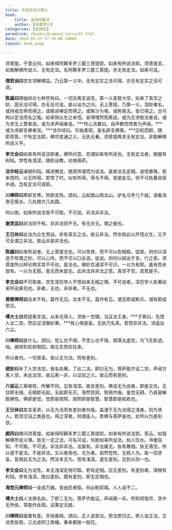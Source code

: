 ```yaml
---
title: 无得无说分第七
book:
    title: 金刚经集注
    author: [鸠摩罗什]
categories: [金刚经]
permalink: /books/diamond_sutra/07.html
date: 2014-05-23 17:19:00 +0800
layout: book_page

---
```


须菩提。于意云何。如来得阿耨多罗三藐三菩提耶。如来有所说法耶。须菩提言。如我解佛所说义。无有定法。名阿耨多罗三藐三菩提。亦无有定法。如来可说。

**僧若讷曰**空生领解佛旨。乃云第一义中。无有定实之法可得。亦无有定实之法可说。

**陈雄曰**楞伽经论七种空有曰。一切法离言说空。第一义圣智大空。如来了真空之妙。固无法可得。亦无法可说。是以设为之问。无上菩提。乃第一义。深妙难名。或持戒忍辱而得之。或精进禅定而得之。或聚沙为塔。或称南无。皆已得之。岂可拘以定法而名之哉。如来悯众生之未悟。安得嘿然而离说。或为志求胜法者说。或为求无上慧者说。或为求声闻者说。***传心法要曰。自声教而悟者为声闻。***或为求辟支佛者说。***法华经曰。乐独善寂。是名辟支佛乘。***应机而酹。随即而答。宁有定法耶。佛尽变通之义。无执无著。须菩提两言无有定法。非能解佛所说义乎。

**李文会曰**如来有所说法耶者。佛所问意。恐谓如来有所说也。无有定法者。根器有利钝。学性有浅深。随机设教。对病用药。

**法华经云**诸根利钝。精进懈怠。随其所堪而为说法。是故法无定相。迷悟悬殊。若未悟时。以无所得。若悟了时。似有所得。得与不得。皆是妄见。但不可执著自契中道。岂有定法可说耶。

**川禅师曰**寒即言寒。热即言热。颂曰。云起南山雨北山。驴名马字几千般。请看浩渺无情水。几处随方几处圆。

何以故。如来所说法皆不可取。不可说。非法非非法。

**谢灵运曰**非法则不有。非非法则不无。有无并无。理之极也。

**王日休曰**此法为众生而设。非有真实之法。故云非法。然亦假此以开悟众生。又不可全谓之非法。故云非是非法也。

**陈雄曰**如来所说者。无上菩提法也。可以性修。而不可以色相取。徒取。则何以深造于性理之妙。可以心传。而不可以口舌说。徒说。则何以超出于言。行之表。须菩提所以辨论两言其不可也。是法也。微妙玄通深不可识。一以为有耶。虽有而未尝有。一以为无耶。虽无而未尝无。此非法非非法之意。真空不空。其若是乎。

**李文会曰**不可取者。空生深恐学人不悟如来无相之理。不可说者。深恐学人执著如来所说章句也。非者。无也。非非者。不无也。

**黄檗禅师曰**法本不有。莫作无见。法本不无。莫作有见。谓无即成断灭。谓有即成邪见。

**傅大士曰**菩提离言说。从来无得人。须依一空理。当证法王身。***子荣曰。先悟人法二空。然后证涅槃妙果。***有心俱是妄。无执乃名真。若悟非非法。消遥出六尘。

**川禅师曰**是什么。颂曰。恁么也不得。不恁么也不得。廓落太虚空。鸟飞无影迹。咄。拨转机轮却倒回。南北东西任往来。

所以者何。一切贤圣。皆以无为法。而有差别。

**疏钞曰**未了人空法空。皆名执著。了此二法。即曰无为。菩萨能齐证二空。声闻方离人空。未达法空。故云离一非。以证前之义。故云而有差别。

**六祖云**三乘根性。所解不同。见有浅深。故言差别。佛说无为说者。即是无住。无住即无相。无相即无起。无起即无灭。荡然空寂。照用齐施。鉴觉无碍。乃真是解脱佛性。佛即是觉。觉即是观照。观照即是智慧。智慧即是般若也。

**王日休曰**其言圣贤。以无为法而有差别者何哉。盖谓于无为法得之浅者。则为贤人。若须沱洹之类是也。得之深者。则谓圣人。若佛与菩萨是也。此所以为差别欤。

**颜丙曰**佛问须菩提。如来得阿耨多罗三藐三菩提耶。如来有所说法耶。答云。如我解佛所说义理。皆无一定之法。可名可说。何故如来所说法。如人饮水。冷暖自知。不可取。不可说。非法非非法。法属有。非法属无。执有著相。执无落空。所以道不是法。不是非法。又以者用也。无为者。自然觉性。无假人为。故一切贤圣。皆用此无为之法。然法本无为。悟有浅深。遂生差别。见到头则一也。

**李文会曰**无为法性。本无浅深定相可取。若有定相。应无差别。有差别者。谓根有利钝。学有浅深。故曰差别。既有差别。即无定相也。

**海觉元禅师曰**一金成万器。皆由匠者智。何必毗耶城。人人说不二。

**傅大士曰**人法俱名执。了即二无为。菩萨齐能证。声闻离一非。所知烦恼尽。空中无所依。常能作此观。证果定无疑。

**川禅师曰**毫厘有差。天地悬隔。颂曰。正人说邪法。邪法悉归正。邪人说正法。正法悉皆邪。江北成枳江南橘。春来都放一般花。 
